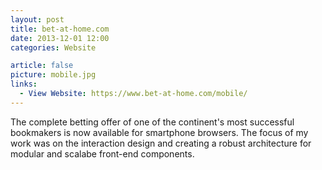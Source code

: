 ```yaml
---
layout: post
title: bet-at-home.com
date: 2013-12-01 12:00
categories: Website

article: false
picture: mobile.jpg
links:
  - View Website: https://www.bet-at-home.com/mobile/
---
```


The complete betting offer of one of the continent's most successful bookmakers is now available for smartphone browsers. The focus of my work was on the interaction design and creating a robust architecture for modular and scalabe front-end components.
